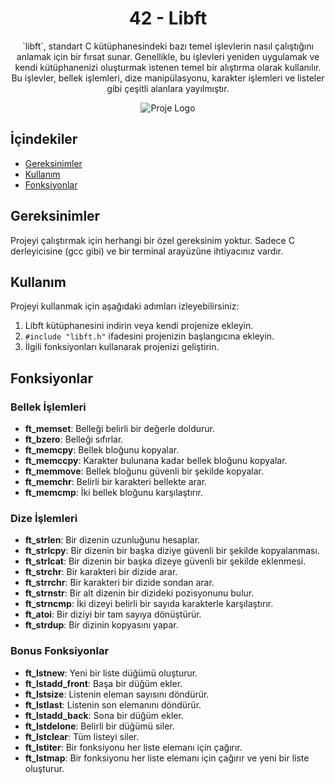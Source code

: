<!-- Proje İlişkin Başlık -->
<h1 align="center">42 - Libft</h1>

<!-- Proje Açıklaması -->
<p align="center">
  `libft`, standart C kütüphanesindeki bazı temel işlevlerin nasıl çalıştığını anlamak için bir fırsat sunar. Genellikle, bu işlevleri yeniden uygulamak ve kendi kütüphanenizi oluşturmak istenen temel bir alıştırma olarak kullanılır. Bu işlevler, bellek işlemleri, dize manipülasyonu, karakter işlemleri ve listeler gibi çeşitli alanlara yayılmıştır.
</p>

<!-- Proje Logosu veya Görseli -->
<p align="center">
  <img src="https://github.com/byaliego/42-project-badges/blob/main/badges/libftm.png" alt="Proje Logo">
</p>

<!-- Proje Başlıkları ve İçindekiler -->
## İçindekiler
- [Gereksinimler](#gereksinimler)
- [Kullanım](#kullanım)
- [Fonksiyonlar](#fonksiyonlar)

<!-- Gereksinimler -->
## Gereksinimler

Projeyi çalıştırmak için herhangi bir özel gereksinim yoktur. Sadece C derleyicisine (gcc gibi) ve bir terminal arayüzüne ihtiyacınız vardır.

<!-- Kullanım -->
## Kullanım

Projeyi kullanmak için aşağıdaki adımları izleyebilirsiniz:

1. Libft kütüphanesini indirin veya kendi projenize ekleyin.
2. `#include "libft.h"` ifadesini projenizin başlangıcına ekleyin.
3. İlgili fonksiyonları kullanarak projenizi geliştirin.

<!-- Fonksiyonlar -->
## Fonksiyonlar

### Bellek İşlemleri

- **ft_memset**: Belleği belirli bir değerle doldurur.
- **ft_bzero**: Belleği sıfırlar.
- **ft_memcpy**: Bellek bloğunu kopyalar.
- **ft_memccpy**: Karakter bulunana kadar bellek bloğunu kopyalar.
- **ft_memmove**: Bellek bloğunu güvenli bir şekilde kopyalar.
- **ft_memchr**: Belirli bir karakteri bellekte arar.
- **ft_memcmp**: İki bellek bloğunu karşılaştırır.

### Dize İşlemleri

- **ft_strlen**: Bir dizenin uzunluğunu hesaplar.
- **ft_strlcpy**: Bir dizenin bir başka diziye güvenli bir şekilde kopyalanması.
- **ft_strlcat**: Bir dizenin bir başka dizeye güvenli bir şekilde eklenmesi.
- **ft_strchr**: Bir karakteri bir dizide arar.
- **ft_strrchr**: Bir karakteri bir dizide sondan arar.
- **ft_strnstr**: Bir alt dizenin bir dizideki pozisyonunu bulur.
- **ft_strncmp**: İki dizeyi belirli bir sayıda karakterle karşılaştırır.
- **ft_atoi**: Bir diziyi bir tam sayıya dönüştürür.
- **ft_strdup**: Bir dizinin kopyasını yapar.

### Bonus Fonksiyonlar

- **ft_lstnew**: Yeni bir liste düğümü oluşturur.
- **ft_lstadd_front**: Başa bir düğüm ekler.
- **ft_lstsize**: Listenin eleman sayısını döndürür.
- **ft_lstlast**: Listenin son elemanını döndürür.
- **ft_lstadd_back**: Sona bir düğüm ekler.
- **ft_lstdelone**: Belirli bir düğümü siler.
- **ft_lstclear**: Tüm listeyi siler.
- **ft_lstiter**: Bir fonksiyonu her liste elemanı için çağırır.
- **ft_lstmap**: Bir fonksiyonu her liste elemanı için çağırır ve yeni bir liste oluşturur.

